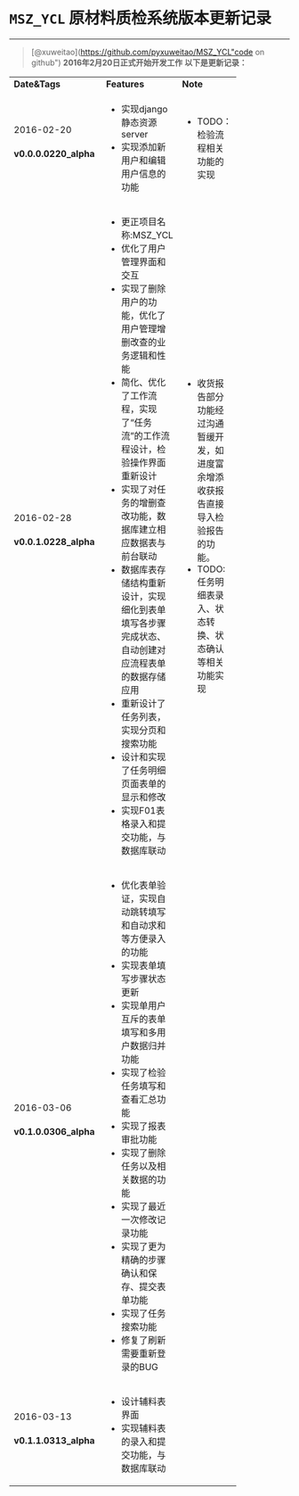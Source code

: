  `MSZ_YCL` 原材料质检系统版本更新记录
========================

------------
>[@xuweitao](https://github.com/pyxuweitao/MSZ_YCL"code on github")
><strong>2016年2月20日正式开始开发工作</strong>
>**以下是更新记录：**
></br>

<table>

<tr>
<td style="width:150px"><strong>Date&Tags</strong></td><td style="width:100px"><strong>Features</strong></td><td style = "width:80px"><strong>Note</strong></td>
</tr>
<tr>
<td>2016-02-20<h4>v0.0.0.0220_alpha</h4>
</td>
<td> 
<ul>
<li>实现django静态资源server</li>
<li>实现添加新用户和编辑用户信息的功能</li>
</td>
<td>
<ul>
<li>TODO：检验流程相关功能的实现</li>
</ul>
</td>
</tr>


<tr>
<td>2016-02-28<h4>v0.0.1.0228_alpha</h4>
</td>
<td> 
<ul>
<li>更正项目名称:MSZ_YCL</li>
<li>优化了用户管理界面和交互</li>
<li>实现了删除用户的功能，优化了用户管理增删改查的业务逻辑和性能</li>
<li>简化、优化了工作流程，实现了“任务流”的工作流程设计，检验操作界面重新设计</li>
<li>实现了对任务的增删查改功能，数据库建立相应数据表与前台联动</li>
<li>数据库表存储结构重新设计，实现细化到表单填写各步骤完成状态、自动创建对应流程表单的数据存储应用</li>
<li>重新设计了任务列表，实现分页和搜索功能</li>
<li>设计和实现了任务明细页面表单的显示和修改</li>
<li>实现F01表格录入和提交功能，与数据库联动</li>

</td>
<td>
<ul>
<li>收货报告部分功能经过沟通暂缓开发，如进度富余增添收获报告直接导入检验报告的功能。</li>
<li>TODO:任务明细表录入、状态转换、状态确认等相关功能实现</li>
</ul>
</td>
</tr>

<tr>
<td>2016-03-06<h4>v0.1.0.0306_alpha</h4>
</td>
<td> 
<ul>

<li>优化表单验证，实现自动跳转填写和自动求和等方便录入的功能</li>
<li>实现表单填写步骤状态更新</li>
<li>实现单用户互斥的表单填写和多用户数据归并功能</li>
<li>实现了检验任务填写和查看汇总功能</li>
<li>实现了报表审批功能</li>
<li>实现了删除任务以及相关数据的功能</li>
<li>实现了最近一次修改记录功能</li>
<li>实现了更为精确的步骤确认和保存、提交表单功能</li>
<li>实现了任务搜索功能</li>
<li>修复了刷新需要重新登录的BUG</li>
</td>
<td>
<ul>

</ul>
</td>
</tr>

<tr>
<td>2016-03-13<h4>v0.1.1.0313_alpha</h4>
</td>
<td> 
<ul>
<li>设计辅料表界面</li>
<li>实现辅料表的录入和提交功能，与数据库联动</li>
</td>
<td>
<ul>

</ul>
</td>
</tr>

</table>